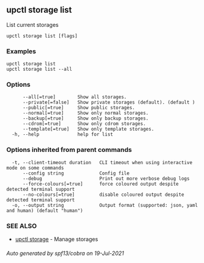 ## upctl storage list

List current storages

```
upctl storage list [flags]
```

### Examples

```
upctl storage list
upctl storage list --all
```

### Options

```
      --all[=true]        Show all storages.
      --private[=false]   Show private storages (default). (default )
      --public[=true]     Show public storages.
      --normal[=true]     Show only normal storages.
      --backup[=true]     Show only backup storages.
      --cdrom[=true]      Show only cdrom storages.
      --template[=true]   Show only template storages.
  -h, --help              help for list
```

### Options inherited from parent commands

```
  -t, --client-timeout duration   CLI timeout when using interactive mode on some commands
      --config string             Config file
      --debug                     Print out more verbose debug logs
      --force-colours[=true]      force coloured output despite detected terminal support
      --no-colours[=true]         disable coloured output despite detected terminal support
  -o, --output string             Output format (supported: json, yaml and human) (default "human")
```

### SEE ALSO

* [upctl storage](upctl_storage.md)	 - Manage storages

###### Auto generated by spf13/cobra on 19-Jul-2021

